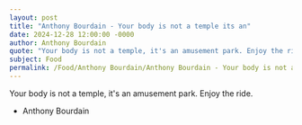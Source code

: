 ```yaml
---
layout: post
title: "Anthony Bourdain - Your body is not a temple its an"
date: 2024-12-28 12:00:00 -0000
author: Anthony Bourdain
quote: "Your body is not a temple, it's an amusement park. Enjoy the ride."
subject: Food
permalink: /Food/Anthony Bourdain/Anthony Bourdain - Your body is not a temple its an
---
```


Your body is not a temple, it's an amusement park. Enjoy the ride.

- Anthony Bourdain
